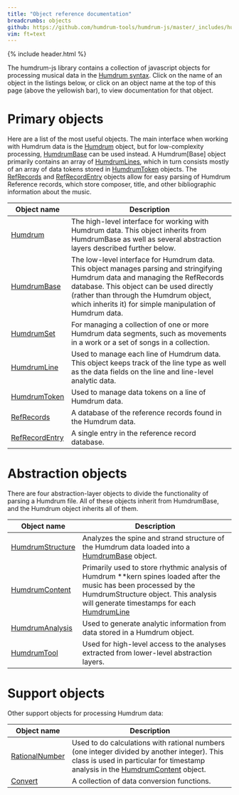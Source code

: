 ```yaml
---
title: "Object reference documentation"
breadcrumbs: objects
github: https://github.com/humdrum-tools/humdrum-js/master/_includes/humdrum-js
vim: ft=text
---
```


{% include header.html %}

The humdrum-js library contains a collection of javascript
objects for processing musical data in the <a target="_blank"
href="https://www.humdrum.org">Humdrum syntax</a>.  Click on the name
of an object in the listings below, or click on an object name at the
top of this page (above the yellowish bar), to view documentation for
that object.



# Primary objects #

Here are a list of the most useful objects.  The main interface when
working with Humdrum data is the [Humdrum](/object/Humdrum) object, but
for low-complexity processing, [HumdrumBase](/object/HumdrumBase) can
be used instead.  A Humdrum[Base] object primarily contains an array of
[HumdrumLines](/object/HumdrumLine), which in turn consists mostly of an
array of data tokens stored in [HumdrumToken](/object/HumdrumToken)
objects.  The [RefRecords](/object/RefRecords) and
[RefRecordEntry](/object/RefRecordEntry) objects allow for easy parsing
of Humdrum Reference records, which store composer, title, and other
bibliographic information about the music.



Object name                             | Description
----------------------------------------|----------------
[Humdrum](/object/Humdrum)              | The high-level interface for working with Humdrum data.  This object inherits from HumdrumBase as well as several abstraction layers described further below.
[HumdrumBase](/object/HumdrumBase)      | The low-level interface for Humdrum data.  This object manages parsing and stringifying Humdrum data and managing the RefRecords database.  This object can be used directly (rather than through the Humdrum object, which inherits it) for simple manipulation of Humdrum data.
[HumdrumSet](/object/HumdrumSet)        | For managing a collection of one or more Humdrum data segments, such as movements in a work or a set of songs in a collection.
[HumdrumLine](/object/HumdrumLine)      | Used to manage each line of Humdrum data.  This object keeps track of the line type as well as the data fields on the line and line-level analytic data.
[HumdrumToken](/object/HumdrumToken)    | Used to manage data tokens on a line of Humdrum data.
[RefRecords](/object/RefRecords)        | A database of the reference records found in the Humdrum data.
[RefRecordEntry](/object/RefRecordEntry)| A single entry in the reference record database.


# Abstraction objects #

There are four abstraction-layer objects to divide the functionality of
parsing a Humdrum file.  All of these objects inherit from HumdrumBase,
and the Humdrum object inherits all of them.


Object name                                    | Description
-----------------------------------------------|----------------
[HumdrumStructure](/object/HumdrumStructure)   | Analyzes the spine and strand structure of the Humdrum data loaded into a [HumdrumBase](/object/HumdrumBase) object.
[HumdrumContent](/object/HumdrumContent)       | Primarily used to store rhythmic analysis of Humdrum \*\*kern spines loaded after the music has been processed by the HumdrumStructure object.  This analysis will generate timestamps for each [HumdrumLine](/object/HumdrumLine)
[HumdrumAnalysis](/object/HumdrumAnalysis)     | Used to generate analytic information from data stored in a Humdrum object.
[HumdrumTool](/object/HumdrumTool)             | Used for high-level access to the analyses extracted from lower-level abstraction layers.


# Support objects #

Other support objects for processing Humdrum data:



Object name                                    | Description
-----------------------------------------------|----------------
[RationalNumber](/object/RationalNumber)       | Used to do calculations with rational numbers (one integer divided by another integer).  This class is used in particular for timestamp analysis in the [HumdrumContent](/object/HumdrumContent) object.
[Convert](/object/Convert)                     | A collection of data conversion functions.


